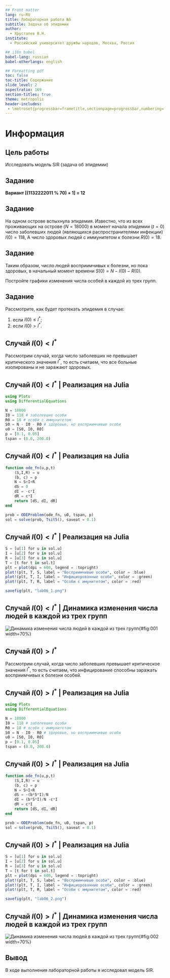 ```yaml
---
## Front matter
lang: ru-RU
title: Лабораторная работа №6
subtitle: Задача об эпидемии
author:
  - Хрусталев В.Н.
institute:
  - Российский университет дружбы народов, Москва, Россия

## i18n babel
babel-lang: russian
babel-otherlangs: english

## Formatting pdf
toc: false
toc-title: Содержание
slide_level: 2
aspectratio: 169
section-titles: true
theme: metropolis
header-includes:
 - \metroset{progressbar=frametitle,sectionpage=progressbar,numbering=fraction}
---
```


# Информация

## Цель работы

Исследовать модель SIR (задача об эпидемии)

## Задание

**Вариант [(1132222011 % 70) + 1] = 12**

## Задание

На одном острове вспыхнула эпидемия. Известно, что из всех проживающих
на острове ($N=18000$) в момент начала эпидемии ($t=0$) число заболевших людей
(являющихся распространителями инфекции) $I(0)=118$, А число здоровых людей с
иммунитетом к болезни $R(0)=18$.

## Задание

Таким образом, число людей восприимчивых к
болезни, но пока здоровых, в начальный момент времени $S(0)=N-I(0)- R(0)$.

Постройте графики изменения числа особей в каждой из трех групп.

## Задание

Рассмотрите, как будет протекать эпидемия в случае:
1) если $I(0)\leq I^*$;
2) если $I(0) > I^*$.

## Случай $I(0) < I^*$

Рассмотрим случай, когда число заболевших не превышает критического значения $I^*$, то есть считаем, что все больные изолированы и не заражают здоровых.

## Случай $I(0) < I^*$ | Реализация на Julia

```Julia
using Plots
using DifferentialEquations

N = 18000
I0 = 118 # заболевшие особи
R0 = 18 # особи с иммунитетом
S0 = N - I0 - R0 # здоровые, но восприимчивые особи
u0 = [S0, I0, R0]
p = [0.1, 0.05]
tspan = (0.0, 200.0)
```

## Случай $I(0) < I^*$ | Реализация на Julia

```Julia
function ode_fn(u,p,t)
    (S,I,R) = u
    (b, c) = p
    N = S+I+R
    dS = 0
    dI = -c*I
    dR = c*I
    return [dS, dI, dR]
end

prob = ODEProblem(ode_fn, u0, tspan, p)
sol = solve(prob, Tsit5(), saveat = 0.1)
```

## Случай $I(0) < I^*$ | Реализация на Julia 

```Julia
S = [u[1] for u in sol.u]
I = [u[2] for u in sol.u]
R = [u[3] for u in sol.u]
T = [t for t in sol.t]
plt = plot(dpi = 600, legend = :topright)
plot!(plt, T, S, label = "Восприимчивые особи", color = :blue)
plot!(plt, T, I, label = "Инфициорованные особи", color = :green)
plot!(plt, T, R, label = "Особи с имунитетом", color = :red)

savefig(plt, "lab06_1.png")
```

## Случай $I(0) < I^*$ | Динамика изменения числа людей в каждой из трех групп

![Динамика изменения числа людей в каждой из трех групп](image/lab06_1.png){#fig:001 width=70%}

## Случай $I(0) > I^*$

Рассмотрим случай, когда число заболевших превышает критическое значения $I^*$, то есть считаем, что инфицирование способны заражать восприимчивых к болезни особей. 

## Случай $I(0) > I^*$ | Реализация на Julia

```Julia
using Plots
using DifferentialEquations

N = 18000
I0 = 118 # заболевшие особи
R0 = 18 # особи с иммунитетом
S0 = N - I0 - R0 # здоровые, но восприимчивые особи
u0 = [S0, I0, R0]
p = [0.1, 0.05]
tspan = (0.0, 200.0)
```

## Случай $I(0) > I^*$ | Реализация на Julia

```Julia
function ode_fn(u,p,t)
    (S,I,R) = u
    (b, c) = p
    N = S+I+R
    dS = -(b*S*I)/N
    dI = (b*S*I)/N -c*I
    dR = c*I
    return [dS, dI, dR]
end

prob = ODEProblem(ode_fn, u0, tspan, p)
sol = solve(prob, Tsit5(), saveat = 0.1)
```

## Случай $I(0) > I^*$ | Реализация на Julia 

```Julia
S = [u[1] for u in sol.u]
I = [u[2] for u in sol.u]
R = [u[3] for u in sol.u]
T = [t for t in sol.t]
plt = plot(dpi = 600, legend = :topright)
plot!(plt, T, S, label = "Восприимчивые особи", color = :blue)
plot!(plt, T, I, label = "Инфициорованные особи", color = :green)
plot!(plt, T, R, label = "Особи с имунитетом", color = :red)

savefig(plt, "lab06_2.png")
```

## Случай $I(0) > I^*$ | Динамика изменения числа людей в каждой из трех групп

![Динамика изменения числа людей в каждой из трех групп](image/lab06_2.png){#fig:002 width=70%}

## Вывод

В ходе выполнения лабораторной работы я исследовал модель SIR.
